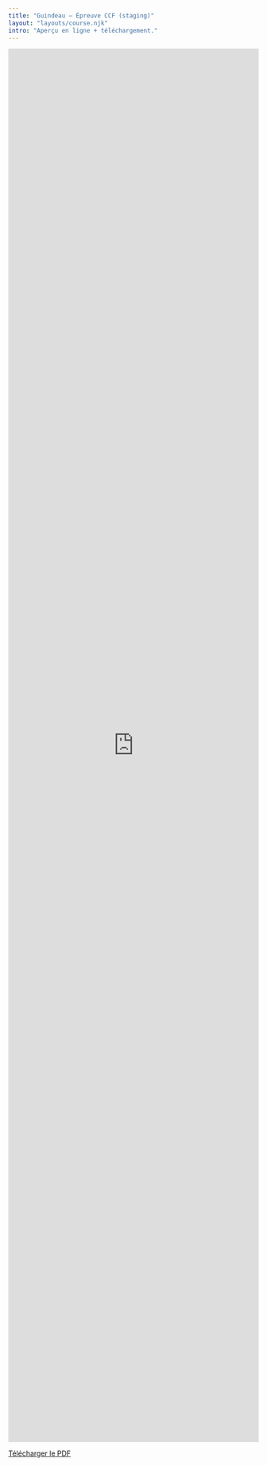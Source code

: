 ```yaml
---
title: "Guindeau — Épreuve CCF (staging)"
layout: "layouts/course.njk"
intro: "Aperçu en ligne + téléchargement."
---
```


<div style="aspect-ratio: 16/9; max-width: 100%; height: 70vh;">
  <iframe
    title="Guindeau (aperçu)"
    style="width:100%;height:100%;border:0"
    loading="lazy"
    src="https://mozilla.github.io/pdf.js/web/viewer.html?file={{ '/assets/docs/guindeau.pdf' | url | urlencode }}">
  </iframe>
</div>

<p><a href="/assets/docs/guindeau.pdf" download>Télécharger le PDF</a></p>
